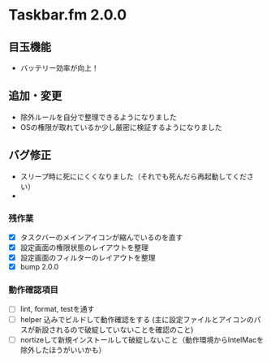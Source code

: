 # Taskbar.fm 2.0.0

## 目玉機能

- バッテリー効率が向上！

## 追加・変更

- 除外ルールを自分で整理できるようになりました
- OSの権限が取れているか少し厳密に検証するようになりました

## バグ修正

- スリープ時に死ににくくなりました（それでも死んだら再起動してください）
-

### 残作業

- [x] タスクバーのメインアイコンが縮んでいるのを直す
- [x] 設定画面の権限状態のレイアウトを整理
- [x] 設定画面のフィルターのレイアウトを整理
- [x] bump 2.0.0

### 動作確認項目

- [ ] lint, format, testを通す
- [ ] helper 込みでビルドして動作確認をする (主に設定ファイルとアイコンのパスが新設されるので破綻していないことを確認のこと)
- [ ] nortizeして新規インストールして破綻しないこと（動作環境からIntelMacを除外したほうがいいかも）
